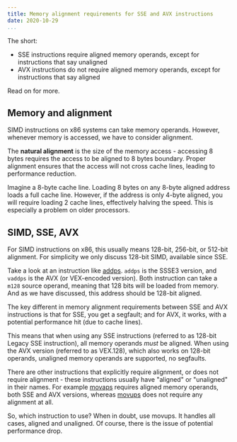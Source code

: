 ```yaml
---
title: Memory alignment requirements for SSE and AVX instructions
date: 2020-10-29
...
```


The short:

- SSE instructions require aligned memory operands, except for instructions
  that say unaligned
- AVX instructions do not require aligned memory operands, except for
  instructions that say aligned

Read on for more.

## Memory and alignment

SIMD instructions on x86 systems can take memory operands. However, whenever
memory is accessed, we have to consider alignment.

The **natural alignment** is the size of the memory access - accessing 8 bytes
requires the access to be aligned to 8 bytes boundary. Proper alignment ensures
that the access will not cross cache lines, leading to performance reduction.

Imagine a 8-byte cache line. Loading 8 bytes on any 8-byte aligned address
loads a full cache line. However, if the address is only 4-byte aligned, you
will require loading 2 cache lines, effectively halving the speed. This is
especially a problem on older processors.

## SIMD, SSE, AVX

For SIMD instructions on x86, this usually means 128-bit, 256-bit, or 512-bit
alignment. For simplicity we only discuss 128-bit SIMD, available since SSE.

Take a look at an instruction like
[addps](https://www.felixcloutier.com/x86/addps). `addps` is the SSSE3 version,
and `vaddps` is the AVX (or VEX-encoded version). Both instruction can take a
`m128` source operand, meaning that 128 bits will be loaded from memory.
And as we have discussed, this address should be 128-bit aligned.

The key different in memory alignment requirements between SSE and AVX
instructions is that for SSE, you get a segfault; and for AVX, it works, with a
potential performance hit (due to cache lines).

This means that when using any SSE instructions (referred to as 128-bit Legacy
SSE instruction), all memory operands *must* be aligned. When using the AVX
version (referred to as VEX.128), which also works on 128-bit operands,
unaligned memory operands are supported, no segfaults.

There are other instructions that explicitly require alignment, or does not
require alignment - these instructions usually have "aligned" or "unaligned" in
their names. For example [movaps](https://www.felixcloutier.com/x86/movaps)
requires aligned memory operands, both SSE and AVX versions, whereas
[movups](https://www.felixcloutier.com/x86/movups) does not require any
alignment at all.

So, which instruction to use? When in doubt, use movups. It handles all cases,
aligned and unaligned. Of course, there is the issue of potential performance
drop.
